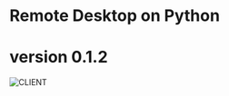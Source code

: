 # Remote Desktop on Python
# version 0.1.2
![CLIENT](https://github.com/ArtemDav/Remote-Desktop-on-Python/blob/8bde48c7b82ab2d34375233d705d6da7931270bf/DEJZtvr%20-%20Imgur.png?raw=true)

